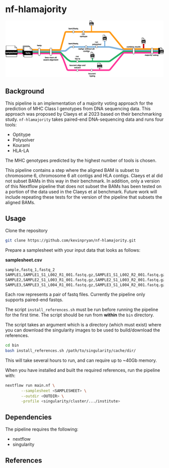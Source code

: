 # nf-hlamajority

![nf-hlamajority metro map](docs/images/nf-hlamajority-without-subset.svg)

## Background

This pipeline is an implementation of a majority voting approach for the prediction of MHC Class I genotypes from DNA sequencing data. This approach was proposed by Claeys et al 2023 based on their benchmarking study. `nf-hlamajority` takes paired-end DNA-sequencing data and runs four tools:

- Optitype
- Polysolver
- Kourami
- HLA-LA

The MHC genotypes predicted by the highest number of tools is chosen.

This pipeline contains a step where the aligned BAM is subset to chromosome 6, chromosome 6 alt contigs and HLA contigs. Claeys et al did not subset BAMs in this way in their benchmark. In addition, only a version of this Nextflow pipeline that does not subset the BAMs has been tested on a portion of the data used in the Claeys et al benchmark. Future work will include repeating these tests for the version of the pipeline that subsets the aligned BAMs.

## Usage

Clone the repository

```bash
git clone https://github.com/kevinpryan/nf-hlamajority.git
```

Prepare a samplesheet with your input data that looks as follows:

**samplesheet.csv**

```csv
sample,fastq_1,fastq_2
SAMPLE1,SAMPLE1_S1_L002_R1_001.fastq.gz,SAMPLE1_S1_L002_R2_001.fastq.gz
SAMPLE2,SAMPLE2_S1_L003_R1_001.fastq.gz,SAMPLE2_S1_L003_R2_001.fastq.gz
SAMPLE3,SAMPLE3_S1_L004_R1_001.fastq.gz,SAMPLE3_S1_L004_R2_001.fastq.gz
```

Each row represents a pair of fastq files. Currently the pipeline only supports paired-end fastqs.

The script `install_references.sh` must be run before running the pipeline for the first time. The script should be run from **within** the `bin` directory.

The script takes an argument which is a directory (which must exist) where you can download the singularity images to be used to build/download the references.

```bash
cd bin
bash install_references.sh /path/to/singularity/cache/dir/
```

This will take several hours to run, and can require up to ~40Gb memory.


When you have installed and built the required references, run the pipeline with:

```bash
nextflow run main.nf \
       --samplesheet <SAMPLESHEET> \
       --outdir <OUTDIR> \
       -profile <singularity/cluster/.../institute>
```

## Dependencies

The pipeline requires the following:

- nextflow
- singularity

## References
